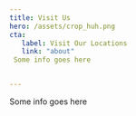 ```yaml
---
title: Visit Us
hero: /assets/crop_huh.png
cta: 
   label: Visit Our Locations
   link: "about"
 Some info goes here


---
```


Some info goes here
